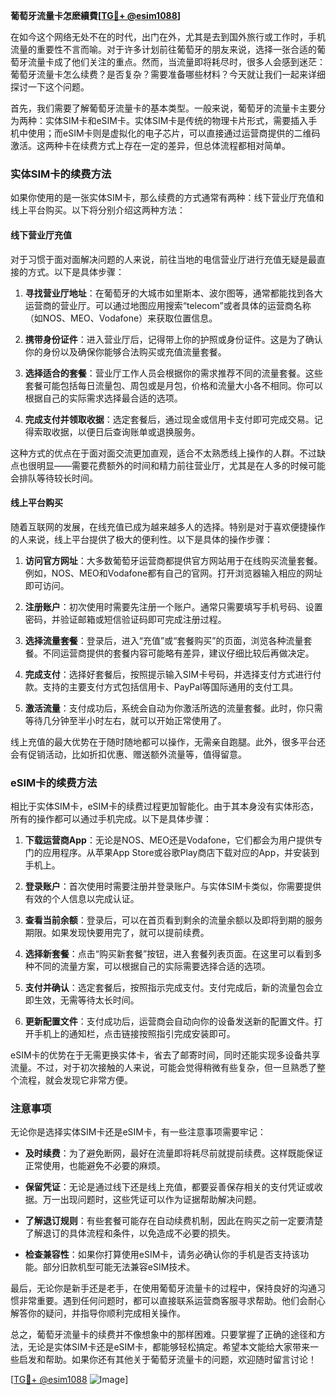 **葡萄牙流量卡怎麽續費[[TG💪+ @esim1088](https://t.me/s/esim1088)]**

在如今这个网络无处不在的时代，出门在外，尤其是去到国外旅行或工作时，手机流量的重要性不言而喻。对于许多计划前往葡萄牙的朋友来说，选择一张合适的葡萄牙流量卡成了他们关注的重点。然而，当流量即将耗尽时，很多人会感到迷茫：葡萄牙流量卡怎么续费？是否复杂？需要准备哪些材料？今天就让我们一起来详细探讨一下这个问题。

首先，我们需要了解葡萄牙流量卡的基本类型。一般来说，葡萄牙的流量卡主要分为两种：实体SIM卡和eSIM卡。实体SIM卡是传统的物理卡片形式，需要插入手机中使用；而eSIM卡则是虚拟化的电子芯片，可以直接通过运营商提供的二维码激活。这两种卡在续费方式上存在一定的差异，但总体流程都相对简单。

### 实体SIM卡的续费方法

如果你使用的是一张实体SIM卡，那么续费的方式通常有两种：线下营业厅充值和线上平台购买。以下将分别介绍这两种方法：

#### 线下营业厅充值

对于习惯于面对面解决问题的人来说，前往当地的电信营业厅进行充值无疑是最直接的方式。以下是具体步骤：

1. **寻找营业厅地址**：在葡萄牙的大城市如里斯本、波尔图等，通常都能找到各大运营商的营业厅。可以通过地图应用搜索“telecom”或者具体的运营商名称（如NOS、MEO、Vodafone）来获取位置信息。
   
2. **携带身份证件**：进入营业厅后，记得带上你的护照或身份证件。这是为了确认你的身份以及确保你能够合法购买或充值流量套餐。

3. **选择适合的套餐**：营业厅工作人员会根据你的需求推荐不同的流量套餐。这些套餐可能包括每日流量包、周包或是月包，价格和流量大小各不相同。你可以根据自己的实际需求选择最合适的选项。

4. **完成支付并领取收据**：选定套餐后，通过现金或信用卡支付即可完成交易。记得索取收据，以便日后查询账单或退换服务。

这种方式的优点在于面对面交流更加直观，适合不太熟悉线上操作的人群。不过缺点也很明显——需要花费额外的时间和精力前往营业厅，尤其是在人多的时候可能会排队等待较长时间。

#### 线上平台购买

随着互联网的发展，在线充值已成为越来越多人的选择。特别是对于喜欢便捷操作的人来说，线上平台提供了极大的便利性。以下是具体的操作步骤：

1. **访问官方网址**：大多数葡萄牙运营商都提供官方网站用于在线购买流量套餐。例如，NOS、MEO和Vodafone都有自己的官网。打开浏览器输入相应的网址即可访问。

2. **注册账户**：初次使用时需要先注册一个账户。通常只需要填写手机号码、设置密码，并验证邮箱或短信验证码即可完成注册过程。

3. **选择流量套餐**：登录后，进入“充值”或“套餐购买”的页面，浏览各种流量套餐。不同运营商提供的套餐内容可能略有差异，建议仔细比较后再做决定。

4. **完成支付**：选择好套餐后，按照提示输入SIM卡号码，并选择支付方式进行付款。支持的主要支付方式包括信用卡、PayPal等国际通用的支付工具。

5. **激活流量**：支付成功后，系统会自动为你激活所选的流量套餐。此时，你只需等待几分钟至半小时左右，就可以开始正常使用了。

线上充值的最大优势在于随时随地都可以操作，无需亲自跑腿。此外，很多平台还会有促销活动，比如折扣优惠、赠送额外流量等，值得留意。

### eSIM卡的续费方法

相比于实体SIM卡，eSIM卡的续费过程更加智能化。由于其本身没有实体形态，所有的操作都可以通过手机完成。以下是具体步骤：

1. **下载运营商App**：无论是NOS、MEO还是Vodafone，它们都会为用户提供专门的应用程序。从苹果App Store或谷歌Play商店下载对应的App，并安装到手机上。

2. **登录账户**：首次使用时需要注册并登录账户。与实体SIM卡类似，你需要提供有效的个人信息以完成认证。

3. **查看当前余额**：登录后，可以在首页看到剩余的流量余额以及即将到期的服务期限。如果发现快要用完了，就可以提前续费。

4. **选择新套餐**：点击“购买新套餐”按钮，进入套餐列表页面。在这里可以看到多种不同的流量方案，可以根据自己的实际需要选择合适的选项。

5. **支付并确认**：选定套餐后，按照指示完成支付。支付完成后，新的流量包会立即生效，无需等待太长时间。

6. **更新配置文件**：支付成功后，运营商会自动向你的设备发送新的配置文件。打开手机上的通知栏，点击链接按照指引完成安装即可。

eSIM卡的优势在于无需更换实体卡，省去了邮寄时间，同时还能实现多设备共享流量。不过，对于初次接触的人来说，可能会觉得稍微有些复杂，但一旦熟悉了整个流程，就会发现它非常方便。

### 注意事项

无论你是选择实体SIM卡还是eSIM卡，有一些注意事项需要牢记：

- **及时续费**：为了避免断网，最好在流量即将耗尽前就提前续费。这样既能保证正常使用，也能避免不必要的麻烦。
  
- **保留凭证**：无论是通过线下还是线上充值，都要妥善保存相关的支付凭证或收据。万一出现问题时，这些凭证可以作为证据帮助解决问题。

- **了解退订规则**：有些套餐可能存在自动续费机制，因此在购买之前一定要清楚了解退订的具体流程和条件，以免造成不必要的损失。

- **检查兼容性**：如果你打算使用eSIM卡，请务必确认你的手机是否支持该功能。部分旧款机型可能无法兼容eSIM技术。

最后，无论你是新手还是老手，在使用葡萄牙流量卡的过程中，保持良好的沟通习惯非常重要。遇到任何问题时，都可以直接联系运营商客服寻求帮助。他们会耐心解答你的疑问，并指导你顺利完成相关操作。

总之，葡萄牙流量卡的续费并不像想象中的那样困难。只要掌握了正确的途径和方法，无论是实体SIM卡还是eSIM卡，都能够轻松搞定。希望本文能给大家带来一些启发和帮助。如果你还有其他关于葡萄牙流量卡的问题，欢迎随时留言讨论！

[[TG💪+ @esim1088](https://t.me/s/esim1088) ![Image](https://i.postimg.cc/4NQfJmqS/Snipaste-2025-05-13-00-14-12.png)]